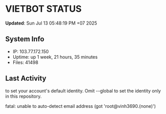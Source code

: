 # VIETBOT STATUS
**Updated**: Sun Jul 13 05:48:19 PM +07 2025

## System Info
- IP: 103.77.172.150
- Uptime: up 1 week, 21 hours, 35 minutes
- Files: 41498

## Last Activity

to set your account's default identity.
Omit --global to set the identity only in this repository.

fatal: unable to auto-detect email address (got 'root@vinh3690.(none)')
